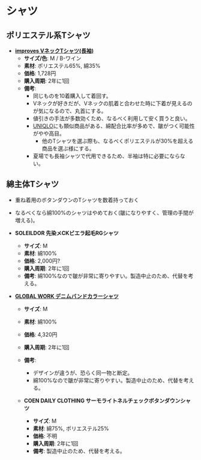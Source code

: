 シャツ
====

ポリエステル系Tシャツ
----

- [**improves VネックTシャツ(長袖)**](http://store.shopping.yahoo.co.jp/improves/95774.html)
  - **サイズ/色**: M / B-ワイン
  - **素材**: ポリエステル65%, 綿35%
  - **価格**: 1,728円
  - **購入周期**: 2年に1回
  - **備考**:
    - 同じものを10着購入して着回す。
    - Vネックが好きだが、Vネックの肌着と合わせた時に下着が見えるのが気になるので、丸首にする。
    - 値引きの手法が多数効くため、なるべく利用して安く買うと良い。
    - [UNIQLO](http://www.uniqlo.com/jp/store/goods/172339-18)にも類似商品がある、綿配合比率が多めで、皺がつく可能性がやや高目。
      - 他のTシャツを選ぶ際も、なるべくポリエステルが30%を超える商品を選ぶ様にする。
    - 夏場でも長袖シャツで代用できるため、半袖は特に必要にならない。

綿主体Tシャツ
----

- 重ね着用のボタンダウンのTシャツを数着持っておく
- なるべくなら綿100%のシャツはやめておく\(皺になりやすく、管理の手間が増える\)。

- **SOLEILDOR 先染メCKビエラ起毛RGシャツ**
  - **サイズ**: M
  - **素材**: 綿100%
  - **価格**: 2,000円?
  - **購入周期**: 2年に1回
  - **備考**: 綿100%なので皺が非常に寄りやすい。製造中止のため、代替を考える。

- [**GLOBAL WORK デニムバンドカラーシャツ**](http://zozo.jp/shop/globalwork/goods/12201174/?did=27878492)
  - **サイズ**: M
  - **素材**: 綿100%
  - **価格**: 4,320円
  - **購入周期**: 2年に1回
  - **備考**:
    - デザインが違うが、恐らく同一物と断定。
    - 綿100%なので皺が非常に寄りやすい。製造中止のため、代替を考える。

  - **COEN DAILY CLOTHING サーモライトネルチェックボタンダウンシャツ**
    - **サイズ**: M
    - **素材**: 綿75%, ポリエステル25%
    - **価格**: 不明
    - **購入周期**: 2年に1回
    - **備考**: 製造中止のため、代替を考える。
